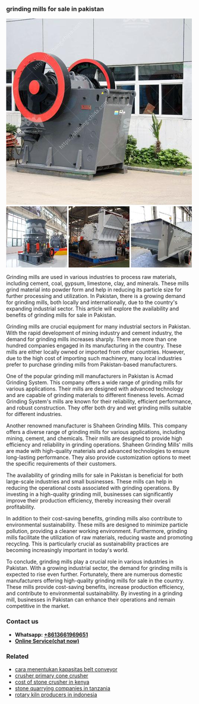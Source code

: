 <h3>grinding mills for sale in pakistan</h3><img src='1708589578.jpg' alt=''><p>Grinding mills are used in various industries to process raw materials, including cement, coal, gypsum, limestone, clay, and minerals. These mills grind material into powder form and help in reducing its particle size for further processing and utilization. In Pakistan, there is a growing demand for grinding mills, both locally and internationally, due to the country's expanding industrial sector. This article will explore the availability and benefits of grinding mills for sale in Pakistan.</p><p>Grinding mills are crucial equipment for many industrial sectors in Pakistan. With the rapid development of mining industry and cement industry, the demand for grinding mills increases sharply. There are more than one hundred companies engaged in its manufacturing in the country. These mills are either locally owned or imported from other countries. However, due to the high cost of importing such machinery, many local industries prefer to purchase grinding mills from Pakistan-based manufacturers.</p><p>One of the popular grinding mill manufacturers in Pakistan is Acmad Grinding System. This company offers a wide range of grinding mills for various applications. Their mills are designed with advanced technology and are capable of grinding materials to different fineness levels. Acmad Grinding System's mills are known for their reliability, efficient performance, and robust construction. They offer both dry and wet grinding mills suitable for different industries.</p><p>Another renowned manufacturer is Shaheen Grinding Mills. This company offers a diverse range of grinding mills for various applications, including mining, cement, and chemicals. Their mills are designed to provide high efficiency and reliability in grinding operations. Shaheen Grinding Mills' mills are made with high-quality materials and advanced technologies to ensure long-lasting performance. They also provide customization options to meet the specific requirements of their customers.</p><p>The availability of grinding mills for sale in Pakistan is beneficial for both large-scale industries and small businesses. These mills can help in reducing the operational costs associated with grinding operations. By investing in a high-quality grinding mill, businesses can significantly improve their production efficiency, thereby increasing their overall profitability.</p><p>In addition to their cost-saving benefits, grinding mills also contribute to environmental sustainability. These mills are designed to minimize particle pollution, providing a cleaner working environment. Furthermore, grinding mills facilitate the utilization of raw materials, reducing waste and promoting recycling. This is particularly crucial as sustainability practices are becoming increasingly important in today's world.</p><p>To conclude, grinding mills play a crucial role in various industries in Pakistan. With a growing industrial sector, the demand for grinding mills is expected to rise even further. Fortunately, there are numerous domestic manufacturers offering high-quality grinding mills for sale in the country. These mills provide cost-saving benefits, increase production efficiency, and contribute to environmental sustainability. By investing in a grinding mill, businesses in Pakistan can enhance their operations and remain competitive in the market.</p><h3>Contact us</h3><ul><li><strong>Whatsapp:&nbsp;<a href="https://wa.me/8613661969651">+8613661969651</a></strong></li><li><a href="https://swt.shibang-china.com/?git&amp;zhl&amp;grinding mills for sale in pakistan"><strong>Online Service(chat now)</strong></a></li></ul><h3>Related</h3><ul><li><a href='cara menentukan kapasitas belt conveyor.md'>cara menentukan kapasitas belt conveyor</a></li><li><a href='crusher primary cone crusher.md'>crusher primary cone crusher</a></li><li><a href='cost of stone crusher in kenya.md'>cost of stone crusher in kenya</a></li><li><a href='stone quarrying companies in tanzania.md'>stone quarrying companies in tanzania</a></li><li><a href='rotary kiln producers in indonesia.md'>rotary kiln producers in indonesia</a></li></ul>